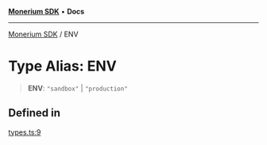 [**Monerium SDK**](../README.md) • **Docs**

---

[Monerium SDK](../README.md) / ENV

# Type Alias: ENV

> **ENV**: `"sandbox"` \| `"production"`

## Defined in

[types.ts:9](https://github.com/monerium/js-monorepo/blob/6fd0ad80ad4e8d991580cbeedf4372ce7e758e51/packages/sdk/src/types.ts#L9)
